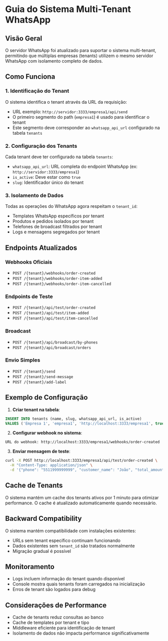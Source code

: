 # Guia do Sistema Multi-Tenant WhatsApp

## Visão Geral

O servidor WhatsApp foi atualizado para suportar o sistema multi-tenant, permitindo que múltiplas empresas (tenants) utilizem o mesmo servidor WhatsApp com isolamento completo de dados.

## Como Funciona

### 1. Identificação do Tenant

O sistema identifica o tenant através da URL da requisição:
- URL exemplo: `http://servidor:3333/empresa1/api/send`
- O primeiro segmento do path (`empresa1`) é usado para identificar o tenant
- Este segmento deve corresponder ao `whatsapp_api_url` configurado na tabela `tenants`

### 2. Configuração dos Tenants

Cada tenant deve ter configurado na tabela `tenants`:
- `whatsapp_api_url`: URL completa do endpoint WhatsApp (ex: `http://servidor:3333/empresa1`)
- `is_active`: Deve estar como `true`
- `slug`: Identificador único do tenant

### 3. Isolamento de Dados

Todas as operações do WhatsApp agora respeitam o `tenant_id`:
- Templates WhatsApp específicos por tenant
- Produtos e pedidos isolados por tenant
- Telefones de broadcast filtrados por tenant
- Logs e mensagens segregados por tenant

## Endpoints Atualizados

### Webhooks Oficiais
- `POST /{tenant}/webhooks/order-created`
- `POST /{tenant}/webhooks/order-item-added`
- `POST /{tenant}/webhooks/order-item-cancelled`

### Endpoints de Teste
- `POST /{tenant}/api/test/order-created`
- `POST /{tenant}/api/test/item-added`
- `POST /{tenant}/api/test/item-cancelled`

### Broadcast
- `POST /{tenant}/api/broadcast/by-phones`
- `POST /{tenant}/api/broadcast/orders`

### Envio Simples
- `POST /{tenant}/send`
- `POST /{tenant}/send-message`
- `POST /{tenant}/add-label`

## Exemplo de Configuração

1. **Criar tenant na tabela**:
```sql
INSERT INTO tenants (name, slug, whatsapp_api_url, is_active) 
VALUES ('Empresa 1', 'empresa1', 'http://localhost:3333/empresa1', true);
```

2. **Configurar webhook no sistema**:
```
URL do webhook: http://localhost:3333/empresa1/webhooks/order-created
```

3. **Enviar mensagem de teste**:
```bash
curl -X POST http://localhost:3333/empresa1/api/test/order-created \
  -H "Content-Type: application/json" \
  -d '{"phone": "5511999999999", "customer_name": "João", "total_amount": 100.00, "id": 123}'
```

## Cache de Tenants

O sistema mantém um cache dos tenants ativos por 1 minuto para otimizar performance. O cache é atualizado automaticamente quando necessário.

## Backward Compatibility

O sistema mantém compatibilidade com instalações existentes:
- URLs sem tenant específico continuam funcionando
- Dados existentes sem `tenant_id` são tratados normalmente
- Migração gradual é possível

## Monitoramento

- Logs incluem informação do tenant quando disponível
- Console mostra quais tenants foram carregados na inicialização
- Erros de tenant são logados para debug

## Considerações de Performance

- Cache de tenants reduz consultas ao banco
- Cache de templates por tenant e tipo
- Middleware eficiente para identificação de tenant
- Isolamento de dados não impacta performance significativamente